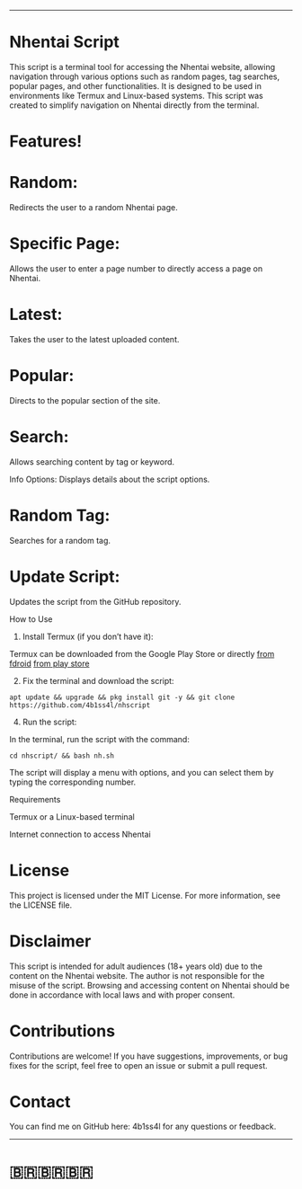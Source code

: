 
---

# Nhentai Script

This script is a terminal tool for accessing the Nhentai website, allowing navigation through various options such as random pages, tag searches, popular pages, and other functionalities. It is designed to be used in environments like Termux and Linux-based systems. This script was created to simplify navigation on Nhentai directly from the terminal.

# Features!

# Random:
Redirects the user to a random Nhentai page.

# Specific Page:
Allows the user to enter a page number to directly access a page on Nhentai.

# Latest:
Takes the user to the latest uploaded content.

# Popular:
Directs to the popular section of the site.

# Search:
Allows searching content by tag or keyword.

Info Options: Displays details about the script options.

# Random Tag:
Searches for a random tag.

# Update Script:
Updates the script from the GitHub repository.


How to Use

1. Install Termux (if you don’t have it):

Termux can be downloaded from the Google Play Store or directly [from fdroid](https://f-droid.org/pt_BR/packages/com.termux/)
[from play store](https://www.google.com/url?sa=t&source=web&rct=j&opi=89978449&url=https://play.google.com/store/apps/details/Termux%3Fid%3Dcom.termux%26hl%3Dpt_PT&ved=2ahUKEwiX3_L29taJAxUsrpUCHc4sDhAQFnoECBQQAQ&usg=AOvVaw012ikpP9213rT69mwMu_zt)



2. Fix the terminal and download the script:
 ```ShellSession
apt update && upgrade && pkg install git -y && git clone https://github.com/4b1ss4l/nhscript
```

 


4. Run the script:

In the terminal, run the script with the command:

```ShellSession
cd nhscript/ && bash nh.sh
```


The script will display a menu with options, and you can select them by typing the corresponding number.



Requirements

Termux or a Linux-based terminal

Internet connection to access Nhentai


# License

This project is licensed under the MIT License. For more information, see the LICENSE file.

# Disclaimer

This script is intended for adult audiences (18+ years old) due to the content on the Nhentai website. The author is not responsible for the misuse of the script. Browsing and accessing content on Nhentai should be done in accordance with local laws and with proper consent.

# Contributions

Contributions are welcome! If you have suggestions, improvements, or bug fixes for the script, feel free to open an issue or submit a pull request.

# Contact

You can find me on GitHub here: 4b1ss4l for any questions or feedback.


---

# 🇧🇷🇧🇷🇧🇷
